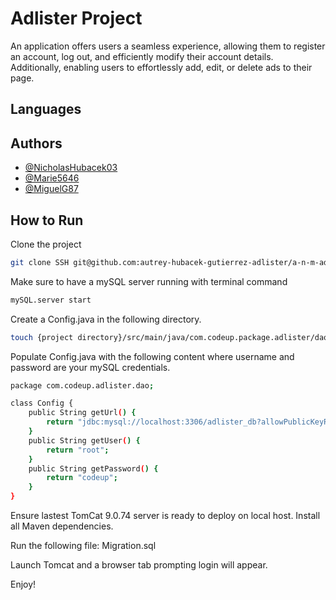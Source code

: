 # Adlister Project

An application offers users a seamless experience, allowing them to register an account, log out, and efficiently modify their account details. Additionally, enabling users to effortlessly add, edit, or delete ads to their page.

## Languages

## Authors

- [@NicholasHubacek03](https://github.com/NicholasHubacek03)
- [@Marie5646](https://github.com/Marie5646)
- [@MiguelG87](https://github.com/MiguelG87)


## How to Run
Clone the project
```bash 
git clone SSH git@github.com:autrey-hubacek-gutierrez-adlister/a-n-m-adlister.git
```
Make sure to have a mySQL server running with terminal command
```bash
mySQL.server start
```
Create a Config.java in the following directory.
```bash
touch {project directory}/src/main/java/com.codeup.package.adlister/dao/Config.java
```
Populate Config.java with the following content where username and password are your mySQL credentials.
```bash
package com.codeup.adlister.dao;

class Config {
    public String getUrl() {
        return "jdbc:mysql://localhost:3306/adlister_db?allowPublicKeyRetrieval=true&useSSL=false";
    }
    public String getUser() {
        return "root";
    }
    public String getPassword() {
        return "codeup";
    }
}
```

Ensure lastest TomCat 9.0.74 server is ready to deploy on local host. Install all Maven dependencies.

Run the following file: Migration.sql


Launch Tomcat and a browser tab prompting login will appear.

Enjoy!
